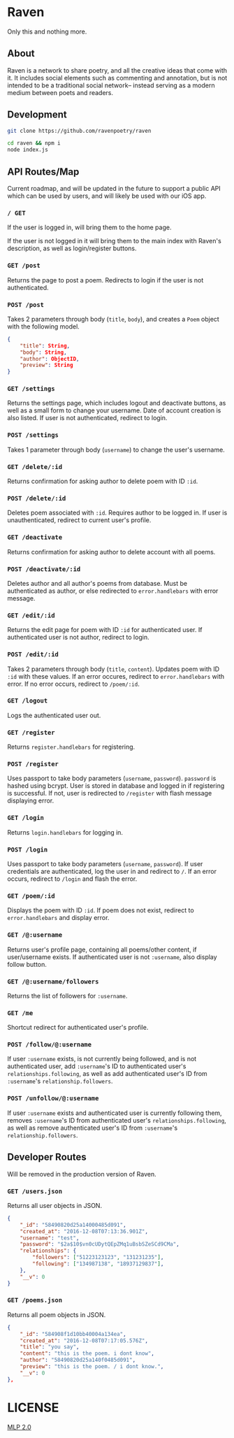# Raven
Only this and nothing more.

## About

Raven is a network to share poetry, and all the creative ideas that come with it. It includes social elements such as commenting and annotation, but is not intended to be a traditional social network– instead serving as a modern medium between poets and readers.

## Development

```bash
git clone https://github.com/ravenpoetry/raven

cd raven && npm i
node index.js
```

## API Routes/Map

Current roadmap, and will be updated in the future to support a public API which can be used by users, and will likely be used with our iOS app.

### `/ GET`
If the user is logged in, will bring them to the home page.

If the user is not logged in it will bring them to the main index with Raven's description, as well as login/register buttons.

### `GET /post`
Returns the page to post a poem. Redirects to login if the user is not authenticated.

### `POST /post`
Takes 2 parameters through body (`title`, `body`), and creates a `Poem` object with the following model.

```json
{
	"title": String,
	"body": String,
	"author": ObjectID,
	"preview": String
}
```


###  `GET /settings`
Returns the settings page, which includes logout and deactivate buttons, as well as a small form to change your username. Date of account creation is also listed. If user is not authenticated, redirect to login.

### `POST /settings`
Takes 1 parameter through body (`username`) to change the user's username.

### `GET /delete/:id`
Returns confirmation for asking author to delete poem with ID `:id`.

### `POST /delete/:id`
Deletes poem associated with `:id`. Requires author to be logged in. If user is unauthenticated, redirect to current user's profile.

### `GET /deactivate`
Returns confirmation for asking author to delete account with all poems.

### `POST /deactivate/:id`
Deletes author and all author's poems from database. Must be authenticated as author, or else redirected to `error.handlebars` with error message.

### `GET /edit/:id`
Returns the edit page for poem with ID `:id` for
authenticated user. If authenticated user is not author, redirect to login.

### `POST /edit/:id`
Takes 2 parameters through body (`title`, `content`). Updates poem with ID `:id` with these values. If an error occures, redirect to `error.handlebars` with error. If no error occurs, redirect to `/poem/:id`.

### `GET /logout`
Logs the authenticated user out.

### `GET /register`
Returns `register.handlebars` for registering.

### `POST /register`
Uses passport to take body parameters (`username`, `password`). `password` is hashed using bcrypt. User is stored in database and logged in if registering is successful. If not, user is redirected to `/register` with flash message displaying error.

### `GET /login`
Returns `login.handlebars` for logging in.

### `POST /login`
Uses passport to take body parameters (`username`, `password`). If user credentials are authenticated, log the user in and redirect to `/`. If an error occurs, redirect to `/login` and flash the error.

### `GET /poem/:id`
Displays the poem with ID `:id`. If poem does not exist, redirect to `error.handlebars` and display error.

### `GET /@:username`
Returns user's profile page, containing all poems/other content, if user/username exists. If authenticated user is not `:username`, also display follow button.

### `GET /@:username/followers`
Returns the list of followers for `:username`.

### `GET /me`
Shortcut redirect for authenticated user's profile.

### `POST /follow/@:username`
If user `:username` exists, is not currently being followed, and is not authenticated user, add `:username`'s ID to authenticated user's `relationships.following`, as well as add authenticated user's ID from `:username`'s `relationship.followers`.

### `POST /unfollow/@:username`
If user `:username` exists and authenticated user is currently following them, removes `:username`'s ID from authenticated user's `relationships.following`, as well as remove authenticated user's ID from `:username`'s `relationship.followers`.


## Developer Routes

Will be removed in the production version of Raven.

### `GET /users.json`
Returns all user objects in JSON.

```json
{
	"_id": "58490820d25a14000485d091",
	"created_at": "2016-12-08T07:13:36.901Z",
	"username": "test",
	"password": "$2a$10$vn0cUDytQEpZMq1uBsbSZeSCd9CMa",
	"relationships": {
		"followers": ["51223123123", "131231235"],
		"following": ["134987138", "18937129837"],
	},
	"__v": 0
}
```

### `GET /poems.json`
Returns all poem objects in JSON.

```json
{
	"_id": "584908f1d10bb40004a134ea",
	"created_at": "2016-12-08T07:17:05.576Z",
	"title": "you say",
	"content": "this is the poem. i dont know",
	"author": "58490820d25a140f0485d091",
	"preview": "this is the poem. / i dont know.",
	"__v": 0
},
```


# LICENSE
[MLP 2.0](LICENSE)
